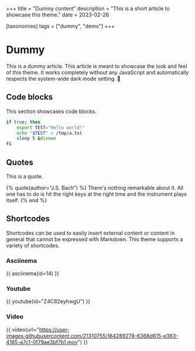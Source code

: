 +++
title = "Dummy content"
description = "This is a short article to showcase this theme."
date = 2023-02-26

[taxonomies]
tags = ["dummy", "demo"]
+++

# Dummy

This is a dummy article. This article is meant to showcase the look and feel of this theme.
It works completely without any JavaScript and automatically respects the system-wide dark mode setting. 🥳

## Code blocks

This section showcases code blocks.

```bash
if true; then
	export TEST="Hello world!"
	echo "$TEST" > /tmp/a.txt
	sleep 5 &disown
fi
```

## Quotes

This is a quote.

{% quote(author="J.S. Bach") %}
There's nothing remarkable about it. All one has to do is hit the right keys at the right time and the instrument plays itself.
{% end %}

## Shortcodes

Shortcodes can be used to easily insert external content or content in general that cannot be expressed with Markdown.
This theme supports a variety of shortcodes.

### Asciinema

{{ asciinema(id=14) }}

### Youtube

{{ youtube(id="Z4C82eyhwgU") }}

### Video

{{ video(url="https://user-images.githubusercontent.com/21310755/164289278-6368d615-e363-4185-a7c1-0f79ae3bf7b1.mov") }}
